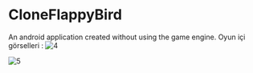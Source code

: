 # CloneFlappyBird
An android application created without using the game engine.
Oyun içi görselleri :
  ![4](https://user-images.githubusercontent.com/47135878/82228353-b063d000-9931-11ea-986e-37f80ba62f24.png)
  
  ![5](https://user-images.githubusercontent.com/47135878/82228356-b194fd00-9931-11ea-809b-c6fb273a08f7.png)
